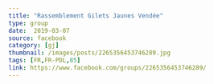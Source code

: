 ```yaml
---
title: "Rassemblement Gilets Jaunes Vendée"
type: group
date:  2019-03-07
source: facebook
category: [gj]
thumbnail: /images/posts/2265356453746289.jpg
tags: [FR,FR-PDL,85]
link: https://www.facebook.com/groups/2265356453746289/
---
```


